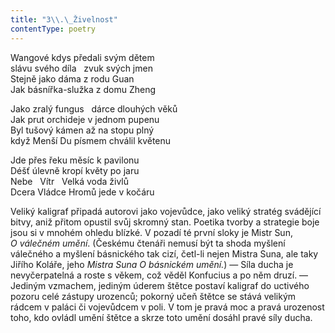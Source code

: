 ```yaml
---
title: "3\\.\_Živelnost"
contentType: poetry
---
```


<section>

Wangové kdys předali svým dětem  
slávu svého díla   zvuk svých jmen  
Stejně jako dáma z rodu Guan  
Jak básnířka-služka z domu Zheng

</section>

<section>

Jako zralý fungus   dárce dlouhých věků  
Jak prut orchideje v jednom pupenu  
Byl tušový kámen až na stopu plný  
když Menší Du písmem chválil květenu

</section>

<section>

Jde přes řeku měsíc k pavilonu  
Déšť úlevně kropí květy po jaru  
Nebe   Vítr   Velká voda živlů  
Dcera Vládce Hromů jede v kočáru

</section>


<section>

Veliký kaligraf připadá autorovi jako vojevůdce, jako veliký stratég svádějící bitvy, aniž přitom opustil svůj skromný stan. Poetika tvorby a strategie boje jsou si v mnohém ohledu blízké. V pozadí té první sloky je Mistr Sun, _O_ _válečném_ _umění_. (Českému čtenáři nemusí být ta shoda myšlení válečného a myšlení básnického tak cizí, četl-li nejen Mistra Suna, ale taky Jiřího Koláře, jeho _Mistra_ _Suna_ _O_ _básnickém_ _umění._) — Síla ducha je nevyčerpatelná a roste s věkem, což věděl Konfucius a po něm druzí. — Jediným vzmachem, jediným úderem štětce postaví kaligraf do uctivého pozoru celé zástupy urozenců; pokorný učeň štětce se stává velikým rádcem v paláci či vojevůdcem v poli. V tom je pravá moc a pravá urozenost toho, kdo ovládl umění štětce a skrze toto umění dosáhl pravé síly ducha.

</section>
